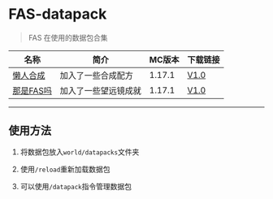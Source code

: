 # FAS-datapack

> FAS 在使用的数据包合集

| 名称                       | 简介                 | MC版本 | 下载链接                                                     |
| -------------------------- | -------------------- | ------ | ------------------------------------------------------------ |
| [懒人合成](LazyCrafting/README.md) | 加入了一些合成配方   | 1.17.1 | [V1.0](https://github.com/FAS-Server/FAS-datapack/releases/download/1.17.1-datapackV1.0/1.17.1-datapackV1.0.zip) |
| [那是FAS吗](IsThatFAS/README.md)   | 加入了一些望远镜成就 | 1.17.1 | [V1.0](https://github.com/FAS-Server/FAS-datapack/releases/download/isThatFAS_v1.0.0/isThatFAS_v1.0.0.zip) |

***
## 使用方法

1. 将数据包放入`world/datapacks`文件夹

2. 使用`/reload`重新加载数据包

3. 可以使用`/datapack`指令管理数据包
